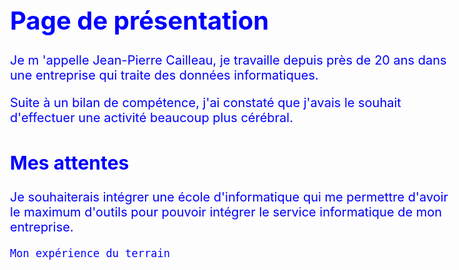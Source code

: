 
<html>
<body style="color: blue;
font-size: 15pt;">





<h1>Page de présentation</h1>
<p>
    Je m 'appelle Jean-Pierre Cailleau, je travaille depuis près de 20 ans dans une entreprise qui traite des données
    informatiques.
</p>
<p>
    Suite à un bilan de compétence, j'ai constaté que j'avais le souhait d'effectuer une activité beaucoup plus cérébral.
</p>


<h2>Mes attentes</h2>
<p>
    Je souhaiterais intégrer une école d'informatique qui me permettre d'avoir le maximum d'outils pour pouvoir intégrer
    le service informatique de mon entreprise.
    
    Mon expérience du terrain 
<p/>


    

